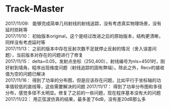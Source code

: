 # Track-Master
2017/11/09:   能够完成简单几何射线的射线追踪，没有考虑真实物理场景，没有延时损耗等  
2017/11/10：  初始版本original，这个是经过改进之后的原始版本，结构更清晰，同样没有考虑延时等  
2017/11/13：  之前的版本中存在反射次数不足就停止反射的情况（舍入误差问题），当前版本对存在的问题进行了修复  
2017/11/15：  delta=0.05，发射点坐标（250,400），射线编号为nls=4501时，刚好射到墙角，程序出现维度问题（射线追踪的固有弊端）。除此之外，Recv的接收值为空的问题已解决  
2017/11/16：  得到了功率的分布图，但是应该存在问题，比如平行于坐标轴的功率值较低的直线等，这些需要解决的问题
2017/11/17：  得到了功率分布图和多径分布，感觉多径不太明显。修复了之前的一些问题，现在程序基本没有大的问题
2017/11/22：  用正弦波仿真的结果，最多差了6dB，没有差20dB那么多